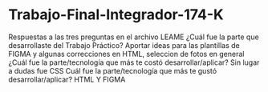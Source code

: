 # Trabajo-Final-Integrador-174-K
Respuestas a las tres preguntas en el archivo LEAME 
¿Cuál fue la parte que desarrollaste del Trabajo Práctico?  Aportar ideas para las plantillas de FIGMA y algunas correcciones en HTML, seleccion de fotos en general
¿Cuál fue la parte/tecnología que más te costó desarrollar/aplicar? Sin lugar a dudas fue CSS
Cuál fue la parte/tecnología que más te gustó desarrollar/aplicar? HTML Y FIGMA
